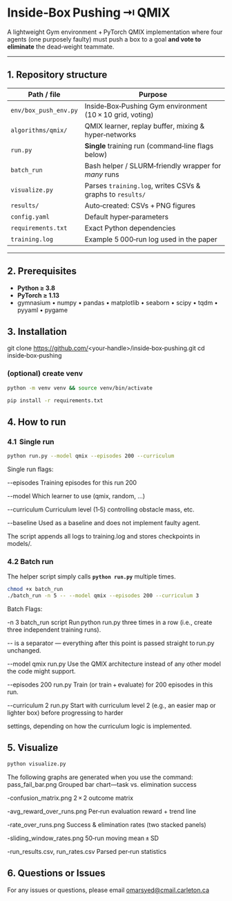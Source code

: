 # Inside‑Box Pushing ⇥ QMIX

A lightweight Gym environment + PyTorch QMIX implementation where four agents (one purposely faulty) must push a box to a goal **and vote to eliminate** the dead‑weight teammate.

---

## 1. Repository structure

| Path / file                         | Purpose                                                                                        |
|------------------------------------|------------------------------------------------------------------------------------------------|
| `env/box_push_env.py`              | Inside‑Box‑Pushing Gym environment (10 × 10 grid, voting)                                      |
| `algorithms/qmix/`                 | QMIX learner, replay buffer, mixing & hyper‑networks                                           |
| `run.py`                           | **Single** training run (command‑line flags below)                                             |
| `batch_run`                        | Bash helper / SLURM‑friendly wrapper for *many* runs                                           |
| `visualize.py`                     | Parses `training.log`, writes CSVs & graphs to `results/`                                      |
| `results/`                         | Auto‑created: CSVs + PNG figures                                                               |
| `config.yaml`                      | Default hyper‑parameters                                                                       |
| `requirements.txt`                 | Exact Python dependencies                                                                      |
| `training.log`                     | Example 5 000‑run log used in the paper                                                        |

---

## 2. Prerequisites

* **Python ≥ 3.8**
* **PyTorch ≥ 1.13**
* gymnasium • numpy • pandas • matplotlib • seaborn • scipy • tqdm • pyyaml • pygame  

## 3. Installation

git clone https://github.com/<your‑handle>/inside‑box‑pushing.git
cd inside‑box‑pushing

### (optional) create venv
```bash
python -m venv venv && source venv/bin/activate
```
```bash
pip install -r requirements.txt
```

## 4. How to run
### 4.1  Single run
```bash
python run.py --model qmix --episodes 200 --curriculum
```
Single run flags:

--episodes	Training episodes for this run	200

--model	Which learner to use (qmix, random, ...)

--curriculum	Curriculum level (1‑5) controlling obstacle mass, etc.	

--baseline  Used as a baseline and does not implement faulty agent.

The script appends all logs to training.log and stores checkpoints in models/.

### 4.2 Batch run
The helper script simply calls **`python run.py`** multiple times.
```bash
chmod +x batch_run
./batch_run -n 5 -- --model qmix --episodes 200 --curriculum 3
```
Batch Flags:

-n 3	batch_run script	Run python run.py three times in a row (i.e., create three independent training runs).

--	     is a separator — everything after this point is passed straight to run.py unchanged.

--model qmix	run.py	Use the QMIX architecture instead of any other model the code might support.

--episodes 200	run.py	Train (or train + evaluate) for 200 episodes in this run.

--curriculum 2	run.py	Start with curriculum level 2 (e.g., an easier map or lighter box) before progressing to harder 

settings, depending on how the curriculum logic is implemented.

## 5. Visualize
```bash
python visualize.py
```
The following graphs are generated when you use the command:
pass_fail_bar.png	Grouped bar chart—task vs. elimination success

-confusion_matrix.png	2 × 2 outcome matrix

-avg_reward_over_runs.png	Per‑run evaluation reward + trend line

-rate_over_runs.png	Success & elimination rates (two stacked panels)

-sliding_window_rates.png	50‑run moving mean ± SD

-run_results.csv, run_rates.csv	Parsed per‑run statistics

## 6. Questions or Issues
For any issues or questions, please email omarsyed@cmail.carleton.ca


